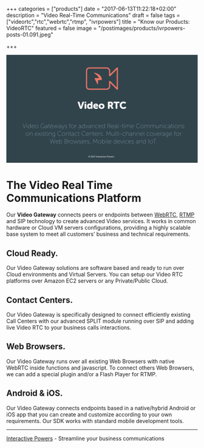 +++
categories = ["products"]
date = "2017-06-13T11:22:18+02:00"
description = "Video Real-Time Communications"
draft = false
tags = ["videortc","rtc","webrtc","rtmp", "ivrpowers"]
title = "Know our Products: VideoRTC"
featured = false
image = "/postimages/products/ivrpowers-posts-01.091.jpeg"

+++

![VideoRTC logo](/postimages/products/ivrpowers-posts-01.009.jpeg)

# The Video Real Time Communications Platform

Our **Video Gateway** connects peers or endpoints between [WebRTC](http://blog.ivrpowers.com/post/technologies/what-is-webrtc/), [RTMP](http://blog.ivrpowers.com/post/technologies/what-is-rtmp/) and SIP technology to create advanced Video services. It works in common hardware or Cloud VM servers configurations, providing a highly scalable base system to meet all customers’ business and technical requirements.

## Cloud Ready. 
Our Video Gateway solutions are software based and ready to run over Cloud environments and Virtual Servers. You can setup our Video RTC platforms over Amazon EC2 servers or any Private/Public Cloud.

## Contact Centers.
Our Video Gateway is specifically designed to connect efficiently existing Call Centers with our advanced SPLIT module running over SIP and adding live Video RTC to your business calls interactions.

## Web Browsers.
Our Video Gateway runs over all existing Web Browsers with native WebRTC inside functions and javascript. To connect others Web Browsers, we can add a special plugin and/or a Flash Player for RTMP.

## Android & iOS.
Our Video Gateway connects endpoints based in a native/hybrid Android or iOS app that you can create and customize according to your own requirements. Our SDK works with standard mobile development tools.

---
[Interactive Powers](http://www.ivrpowers.com/) - Streamline your business communications


